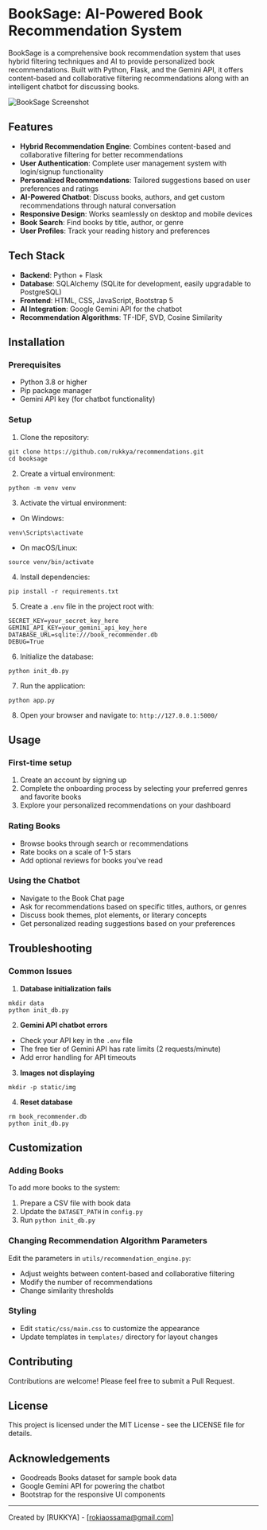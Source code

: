 # BookSage: AI-Powered Book Recommendation System

BookSage is a comprehensive book recommendation system that uses hybrid filtering techniques and AI to provide personalized book recommendations. Built with Python, Flask, and the Gemini API, it offers content-based and collaborative filtering recommendations along with an intelligent chatbot for discussing books.

![BookSage Screenshot](screenshot.png)

## Features

- **Hybrid Recommendation Engine**: Combines content-based and collaborative filtering for better recommendations
- **User Authentication**: Complete user management system with login/signup functionality
- **Personalized Recommendations**: Tailored suggestions based on user preferences and ratings
- **AI-Powered Chatbot**: Discuss books, authors, and get custom recommendations through natural conversation
- **Responsive Design**: Works seamlessly on desktop and mobile devices
- **Book Search**: Find books by title, author, or genre
- **User Profiles**: Track your reading history and preferences

## Tech Stack

- **Backend**: Python + Flask
- **Database**: SQLAlchemy (SQLite for development, easily upgradable to PostgreSQL)
- **Frontend**: HTML, CSS, JavaScript, Bootstrap 5
- **AI Integration**: Google Gemini API for the chatbot
- **Recommendation Algorithms**: TF-IDF, SVD, Cosine Similarity

## Installation

### Prerequisites
- Python 3.8 or higher
- Pip package manager
- Gemini API key (for chatbot functionality)

### Setup

1. Clone the repository:
```
git clone https://github.com/rukkya/recommendations.git
cd booksage
```

2. Create a virtual environment:
```
python -m venv venv
```

3. Activate the virtual environment:
- On Windows:
```
venv\Scripts\activate
```
- On macOS/Linux:
```
source venv/bin/activate
```

4. Install dependencies:
```
pip install -r requirements.txt
```

5. Create a `.env` file in the project root with:
```
SECRET_KEY=your_secret_key_here
GEMINI_API_KEY=your_gemini_api_key_here
DATABASE_URL=sqlite:///book_recommender.db
DEBUG=True
```

6. Initialize the database:
```
python init_db.py
```

7. Run the application:
```
python app.py
```

8. Open your browser and navigate to: `http://127.0.0.1:5000/`

## Usage

### First-time setup
1. Create an account by signing up
2. Complete the onboarding process by selecting your preferred genres and favorite books
3. Explore your personalized recommendations on your dashboard

### Rating Books
- Browse books through search or recommendations
- Rate books on a scale of 1-5 stars
- Add optional reviews for books you've read

### Using the Chatbot
- Navigate to the Book Chat page
- Ask for recommendations based on specific titles, authors, or genres
- Discuss book themes, plot elements, or literary concepts
- Get personalized reading suggestions based on your preferences

## Troubleshooting

### Common Issues

1. **Database initialization fails**
```
mkdir data
python init_db.py
```

2. **Gemini API chatbot errors**
- Check your API key in the `.env` file
- The free tier of Gemini API has rate limits (2 requests/minute)
- Add error handling for API timeouts

3. **Images not displaying**
```
mkdir -p static/img
```

4. **Reset database**
```
rm book_recommender.db
python init_db.py
```

## Customization

### Adding Books
To add more books to the system:
1. Prepare a CSV file with book data
2. Update the `DATASET_PATH` in `config.py`
3. Run `python init_db.py`

### Changing Recommendation Algorithm Parameters
Edit the parameters in `utils/recommendation_engine.py`:
- Adjust weights between content-based and collaborative filtering
- Modify the number of recommendations
- Change similarity thresholds

### Styling
- Edit `static/css/main.css` to customize the appearance
- Update templates in `templates/` directory for layout changes

## Contributing

Contributions are welcome! Please feel free to submit a Pull Request.

## License

This project is licensed under the MIT License - see the LICENSE file for details.

## Acknowledgements

- Goodreads Books dataset for sample book data
- Google Gemini API for powering the chatbot
- Bootstrap for the responsive UI components

---

Created by [RUKKYA] - [rokiaossama@gmail.com]
